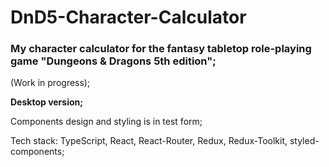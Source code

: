 # DnD5-Character-Calculator

### My character calculator for the fantasy tabletop role-playing game "Dungeons & Dragons 5th edition";

(Work in progress);

**Desktop version;**

Components design and styling is in test form;

Tech stack: TypeScript, React, React-Router, Redux, Redux-Toolkit, styled-components;
